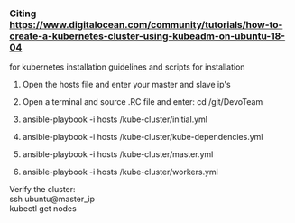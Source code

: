 ### Citing https://www.digitalocean.com/community/tutorials/how-to-create-a-kubernetes-cluster-using-kubeadm-on-ubuntu-18-04
for kubernetes installation guidelines and scripts for installation

1) Open the hosts file and enter your master and slave ip's

2) Open a terminal and source .RC file and enter: cd /git/DevoTeam

3) ansible-playbook -i hosts /kube-cluster/initial.yml

4) ansible-playbook -i hosts /kube-cluster/kube-dependencies.yml

5) ansible-playbook -i hosts /kube-cluster/master.yml

6) ansible-playbook -i hosts /kube-cluster/workers.yml
  
Verify the cluster:  
ssh ubuntu@master_ip  
kubectl get nodes  
